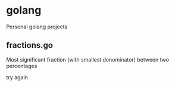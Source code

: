 # golang
Personal golang projects

## fractions.go
Most significant fraction (with smallest denominator) between two percentages

try again
